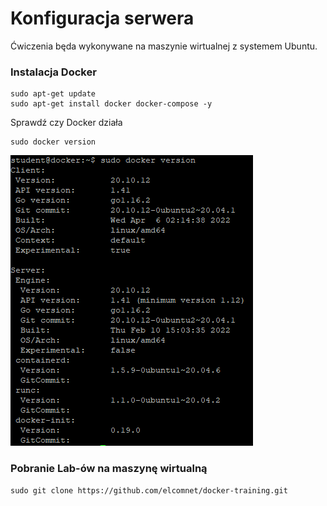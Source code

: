 # Konfiguracja serwera
Ćwiczenia będa wykonywane na maszynie wirtualnej z systemem Ubuntu.

### Instalacja Docker
```
sudo apt-get update
sudo apt-get install docker docker-compose -y
```
Sprawdź czy Docker działa
```
sudo docker version
```
![Docker Version](img/lab1_1.png)

### Pobranie Lab-ów na maszynę wirtualną

```
sudo git clone https://github.com/elcomnet/docker-training.git
```
